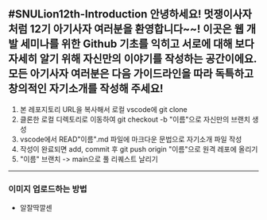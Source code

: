 #SNULion12th-Introduction
안녕하세요! 멋쟁이사자처럼 12기 아기사자 여러분을 환영합니다~~!
이곳은 웹 개발 세미나를 위한 Github 기초를 익히고 서로에 대해 보다 자세히 알기 위해 자신만의 이야기를 작성하는 공간이에요.
모든 아기사자 여러분은 다음 가이드라인을 따라 독특하고 창의적인 자기소개를 작성해 주세요!
---
1. 본 레포지토리 URL을 복사해서 로컬 vscode에 git clone
2. 클론한 로컬 디렉토리로 이동하여 git checkout -b "이름"으로 자신만의 브랜치 생성
3. vscode에서 READ"이름".md 파일에 마크다운 문법으로 자기소개 파일 작성
4. 작성이 완료되면 add, commit 후 git push origin "이름"으로 원격 레포에 올리기
5. "이름" 브랜치 -> main으로 풀 리퀘스트 날리기
---
### 이미지 업로드하는 방법
- 알잘딱깔센
